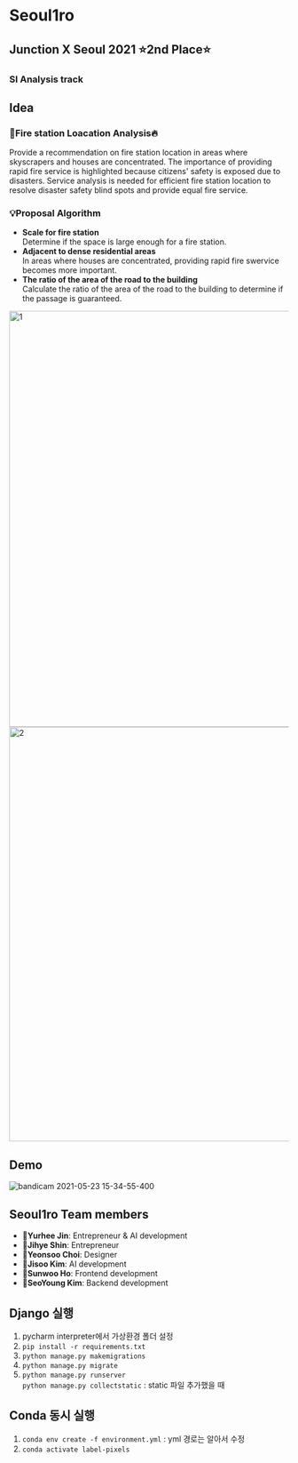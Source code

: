 # Seoul1ro
## Junction X Seoul 2021 ⭐️2nd Place⭐️
### SI Analysis track  

## Idea  
### 🚒Fire station Loacation Analysis🔥  
Provide a recommendation on fire station location in areas where skyscrapers and houses are concentrated.
The importance of providing rapid fire service is highlighted because citizens' safety is exposed due to disasters.
Service analysis is needed for efficient fire station location to resolve disaster safety blind spots and provide equal fire service.  

### 💡Proposal Algorithm  
* **Scale for fire station**  
Determine if the space is large enough for a fire station.  
* **Adjacent to dense residential areas**  
In areas where houses are concentrated, providing rapid fire swervice becomes more important.  
* **The ratio of the area of the road to the building**  
Calculate the ratio of the area of the road to the building to determine if the passage is guaranteed.  

<img width="749" alt="1" src="https://user-images.githubusercontent.com/46364778/119251667-b34b6d80-bbe2-11eb-823a-35769adc8e8d.PNG">  

<img width="746" alt="2" src="https://user-images.githubusercontent.com/46364778/119251668-b47c9a80-bbe2-11eb-9302-ac91c2be45f9.PNG">  


## Demo  
![bandicam 2021-05-23 15-34-55-400](https://user-images.githubusercontent.com/46364778/119250693-d410c480-bbdc-11eb-898b-ef582fecd671.gif)  

## Seoul1ro Team members
* 🌲**Yurhee Jin**: Entrepreneur & AI development
* 🌲**Jihye Shin**: Entrepreneur
* 🌲**Yeonsoo Choi**: Designer
* 🌲**Jisoo Kim**: AI development
* 🌲**Sunwoo Ho**: Frontend development
* 🌲**SeoYoung Kim**: Backend development

## Django 실행
1. pycharm interpreter에서 가상환경 폴더 설정  
2. ```pip install -r requirements.txt```  
3. ```python manage.py makemigrations```  
4. ```python manage.py migrate```  
5. ```python manage.py runserver```  
```python manage.py collectstatic``` : static 파일 추가했을 때  

## Conda 동시 실행  
1. ```conda env create -f environment.yml``` : yml 경로는 알아서 수정  
2. ```conda activate label-pixels```
